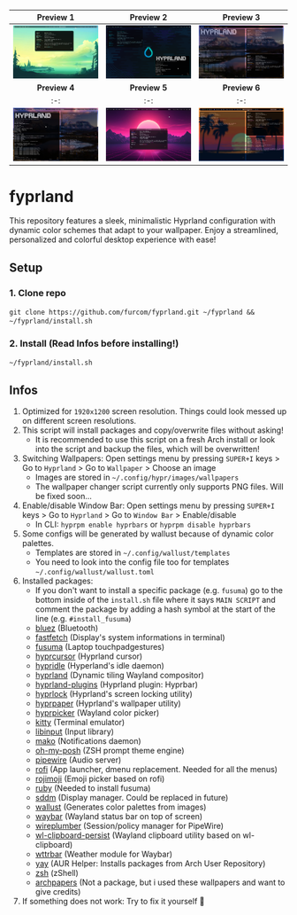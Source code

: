 **Preview 1** | **Preview 2** | **Preview 3**
:-: | :-: | :-:
![alt text](https://github.com/furcom/fyprland/blob/main/preview_1.png?raw=true)  |  ![alt text](https://github.com/furcom/fyprland/blob/main/preview_2.png?raw=true)  |  ![alt text](https://github.com/furcom/fyprland/blob/main/preview_3.png?raw=true)
**Preview 4** | **Preview 5** | **Preview 6**
:-: | :-: | :-:
![alt text](https://github.com/furcom/fyprland/blob/main/preview_4.png?raw=true)  |  ![alt text](https://github.com/furcom/fyprland/blob/main/preview_5.png?raw=true)  |  ![alt text](https://github.com/furcom/fyprland/blob/main/preview_6.png?raw=true)

# fyprland
This repository features a sleek, minimalistic Hyprland configuration with dynamic color schemes that adapt to your wallpaper. Enjoy a streamlined, personalized and colorful desktop experience with ease!

## Setup

### 1. Clone repo
```
git clone https://github.com/furcom/fyprland.git ~/fyprland && ~/fyprland/install.sh
```

### 2. Install (Read Infos before installing!)
```
~/fyprland/install.sh
```

## Infos
1. Optimized for `1920x1200` screen resolution. Things could look messed up on different screen resolutions.
2. This script will install packages and copy/overwrite files without asking!  
    - It is recommended to use this script on a fresh Arch install or look into the script and backup the files, which will be overwritten!
3. Switching Wallpapers: Open settings menu by pressing `SUPER+I` keys > Go to `Hyprland` > Go to `Wallpaper` > Choose an image
    - Images are stored in `~/.config/hypr/images/wallpapers`
    - The wallpaper changer script currently only supports PNG files. Will be fixed soon...
4. Enable/disable Window Bar: Open settings menu by pressing `SUPER+I` keys > Go to `Hyprland` > Go to `Window Bar` > Enable/disable
    - In CLI: `hyprpm enable hyprbars` or `hyprpm disable hyprbars`
5. Some configs will be generated by wallust because of dynamic color palettes.
    - Templates are stored in `~/.config/wallust/templates`
    - You need to look into the config file too for templates `~/.config/wallust/wallust.toml`
6. Installed packages:
    - If you don't want to install a specific package (e.g. `fusuma`) go to the bottom inside of the `install.sh` file where it says `MAIN SCRIPT` and comment the package by adding a hash symbol at the start of the line (e.g. `#install_fusuma`)
    - [bluez](https://github.com/bluez) (Bluetooth)
    - [fastfetch](https://github.com/fastfetch-cli/fastfetch) (Display's system informations in terminal)
    - [fusuma](https://github.com/iberianpig/fusuma) (Laptop touchpadgestures)
    - [hyprcursor](https://github.com/hyprwm/hyprcursor) (Hyprland cursor)
    - [hypridle](https://github.com/hyprwm/hypridle) (Hyperland's idle daemon)
    - [hyprland](https://github.com/hyprwm/Hyprland) (Dynamic tiling Wayland compositor)
    - [hyprland-plugins](https://github.com/hyprwm/hyprland-plugins) (Hyprland plugin: Hyprbar)
    - [hyprlock](https://github.com/hyprwm/hyprlock) (Hyprland's screen locking utility)
    - [hyprpaper](https://github.com/hyprwm/hyprpaper) (Hyprland's wallpaper utility)
    - [hyprpicker](https://github.com/hyprwm/hyprpicker) (Wayland color picker)
    - [kitty](https://github.com/kovidgoyal/kitty) (Terminal emulator)
    - [libinput](https://github.com/pop-os/libinput) (Input library)
    - [mako](https://github.com/emersion/mako) (Notifications daemon)
    - [oh-my-posh](https://github.com/JanDeDobbeleer/oh-my-posh) (ZSH prompt theme engine)
    - [pipewire](https://github.com/PipeWire/pipewire) (Audio server)
    - [rofi](https://github.com/davatorium/rofi) (App launcher, dmenu replacement. Needed for all the menus)
    - [rojimoji](https://github.com/fdw/rofimoji) (Emoji picker based on rofi)
    - [ruby](https://github.com/ruby/ruby) (Needed to install fusuma)
    - [sddm](https://github.com/sddm/sddm) (Display manager. Could be replaced in future)
    - [wallust](https://codeberg.org/explosion-mental/wallust/) (Generates color palettes from images)
    - [waybar](https://github.com/Alexays/Waybar) (Wayland status bar on top of screen)
    - [wireplumber](https://github.com/PipeWire/wireplumber) (Session/policy manager for PipeWire)
    - [wl-clipboard-persist](https://github.com/Linus789/wl-clip-persist) (Wayland clipboard utility based on wl-clipboard)
    - [wttrbar](https://github.com/bjesus/wttrbar) (Weather module for Waybar)
    - [yay](https://github.com/Jguer/yay) (AUR Helper: Installs packages from Arch User Repository)
    - [zsh](https://github.com/zsh-users/zsh) (zShell)
    - [archpapers](https://github.com/connorslade/ArchPapers?tab=readme-ov-file) (Not a package, but i used these wallpapers and want to give credits)
7. If something does not work: Try to fix it yourself 🫶
